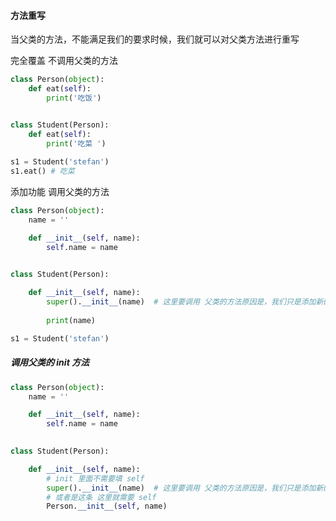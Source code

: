 #### 方法重写

当父类的方法，不能满足我们的要求时候，我们就可以对父类方法进行重写

完全覆盖 不调用父类的方法

```python
class Person(object):
    def eat(self):
        print('吃饭')


class Student(Person):
    def eat(self):
        print('吃菜 ')
        
s1 = Student('stefan')
s1.eat() # 吃菜 
```



添加功能 调用父类的方法

```python
class Person(object):
    name = ''

    def __init__(self, name):
        self.name = name

        
class Student(Person):

    def __init__(self, name):
        super().__init__(name)  # 这里要调用 父类的方法原因是，我们只是添加新的功能，不是完全覆盖
        
        print(name)

s1 = Student('stefan')

```



##### 调用父类的 init 方法

```python
class Person(object):
    name = ''

    def __init__(self, name):
        self.name = name

        
class Student(Person):

    def __init__(self, name):
        # init 里面不需要填 self
        super().__init__(name)  # 这里要调用 父类的方法原因是，我们只是添加新的功能，不是完全覆盖
        # 或者是这条 这里就需要 self
        Person.__init__(self, name)
```

